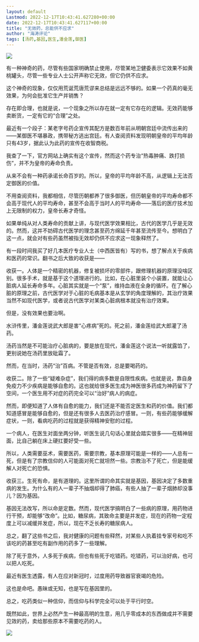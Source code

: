 ```yaml
---
layout: default
Lastmod: 2022-12-17T10:43:41.627280+00:00
date: 2022-12-17T10:43:41.627117+00:00
title: "无效药，总能供不应求"
author: "海涛评论"
tags: [汤药,基因,医生,潘金莲,御医]
---
```


![](https://images.weserv.nl/?url=https%3A//mmbiz.qpic.cn/mmbiz_jpg/MMK9uTRcjbzhqEvfEiaibJWcIZEpPkGsyobOJNZ6nbyhv36CIdpeKD3twexfMGsqbNUGQDaA9h2qcFlwbDYyEYEg/640%3Fwx_fmt%3Djpeg)

有一种神奇的药，尽管有些国家明确禁止使用，尽管某地卫健委表示它效果不如黄桃罐头，尽管一些专业人士公开声称它无效，但它仍供不应求。

这个神奇的现象，仅仅用荒诞荒唐荒谬来总结是远远不够的。如果一个药真的毫无效果，为何会批准它生产并销售？

存在即合理，也就是说，一个现象之所以存在就一定有它存在的逻辑。无效药能够卖断货，一定有它的“合理”之处。

最近有一个段子：某老字号药企宣传其配方是数百年前从明朝宫廷中流传出来的——某御医不堪暴政，携带秘方逃出宫廷。有人查阅资料发现明朝皇帝的平均年龄只有43岁，据此认为此药的宣传在收智商税。

我查了一下，官方网站上确实有这个宣传，然而这个药专治“热毒肿痛、跌打损伤”，并不为皇帝的寿命负责。

从来不会有一种药承诺长命百岁的。所以，皇帝的平均年龄不高，从逻辑上无法否定御医的价值。

不用查阅资料，我都相信，尽管历朝都养了很多御医，但历朝皇帝的平均寿命都不会高于现代人的平均寿命，甚至不会高于当时人的平均寿命——落后的医疗技术加上无限制的权力，皇帝长寿才奇怪。

如果单纯从对人类寿命的贡献上讲，与现代医学效果相比，古代的医学几乎是无效的。然而，这并不妨碍古代医学的理念甚至药方绵延千年甚至流传至今。想明白了这一点，就会对有些药虽然被指无效却仍供不应求这一现象释然了。

有一段时间我买了好几本医疗专业人士（中西医皆有）写的书，想了解点关于疾病和医药的常识。翻书之后大致的收获是——

收获一。人体是一个精密的机器，修复被损坏的零部件，跟修理机器的原理没啥区别。很多手术，就是基于这个道理进行的。比如，在心脏里装个小装置，就能让心脏病人延长寿命多年。心脏其实就是一个“泵”，维持血液在全身的循环。在了解心脏的原理之前，古代医学对于心脏的毛病基本是从玄学的角度理解的，其治疗效果当然不如现代医学，或者说古代医学对某类心脏病根本就没有治疗效果。

但是，没有效果也要治啊。

水浒传里，潘金莲说武大郎是害“心疼病”死的。死之前，潘金莲给武大郎灌了汤药。

汤药当然是不可能治疗心脏病的，要是放在现代，潘金莲这个说法一听就露馅了，更别说她在汤药里放砒霜了。

然而，在当时，汤药“治”百病。不管是否有效，总是要喝药的。

收获二。除了一些“疑难杂症”，我们得的病多数是自限性疾病。也就是说，靠自身免疫力不少疾病是能够自愈的。这也就给很多医生成为神医很多药成为神药留下了空间，一个医生用不对症的药完全可以“治好”病人的病症。

然而，即便知道了人体有自愈的能力，我们还是不能否定医生和药的价值。我们都知道感冒是能够自愈的，但是还有很多人去医药治疗感冒。一则，有些药能够缓解症状，一则，看病吃药的过程就是获得精神安慰的过程。

一个病人，在医生对面坐两分钟，听医生说几句话心里就会踏实很多——在精神层面，比自己躺在床上硬扛要好受一些。

所以，人类需要巫术，需要医药，需要宗教，基本原理可能是一样的——人总有一死，但是有了宗教信仰的人可能面对死亡就坦然一些。宗教治不了死亡，但是能缓解人对死亡的恐惧。

收获三。生死有命，是有道理的。这里所谓的命其实就是基因，基因决定了多数重病的发生。为什么有的人一辈子不抽烟却得了肺癌，有些人抽了一辈子烟肺却没事儿？因为基因。

基因无法改写，所以命是定数。然而，现代医学搞明白了一些病的原理，用药物进行干预，却能够“改命”。比如，糖尿病，其致命主要是并发症，现在的药物一定程度上可以减缓并发症，所以，现在不乏长寿的糖尿病人。

总之，翻了这些书之后，我对健康的问题有些释然，对某些人执着挂专家号和吃不该吃的药甚至吃有副作用的药多了一些理解。

除了死于意外，人多死于疾病，但也有些死于吃错药。吃错药，可以治好病，也可以把人吃死。

最近有医生透露，有人在应对新冠时，过度用药导致器官衰竭的危险。

这也是命吧。愚昧或无知，也是写在基因里的。

总之，吃药类似一种信仰，而信仰与科学完全可以处于平行时空。

既然如此，世界上必然产生一种最高明的生意，用几乎零成本的东西做成并不需要见效的药，卖给那些原本不需要吃药的人。

![](https://images.weserv.nl/?url=https%3A//res.wx.qq.com/t/wx_fed/we-emoji/res/v1.3.10/assets/Expression/Expression_8%402x.png)

